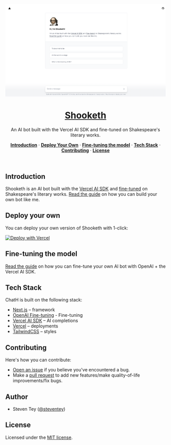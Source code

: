 <a href="https://shooketh.vercel.app">
  <img alt="Shooketh – AI bot fine-tuned on Shakespeare's literary works." src="/app/opengraph-image.png">
  <h1 align="center">Shooketh</h1>
</a>

<p align="center">
  An AI bot built with the Vercel AI SDK and fine-tuned on Shakespeare's literary works.
</p>

<p align="center">
  <a href="#introduction"><strong>Introduction</strong></a> ·
  <a href="#deploy-your-own"><strong>Deploy Your Own</strong></a> ·
  <a href="#fine-tuning-the-model"><strong>Fine-tuning the model</strong></a> ·
  <a href="#tech-stack"><strong>Tech Stack</strong></a> ·
  <a href="#contributing"><strong>Contributing</strong></a> ·
  <a href="#license"><strong>License</strong></a>
</p>
<br/>

## Introduction

Shooketh is an AI bot built with the [Vercel AI SDK](https://sdk.vercel.ai/docs) and [fine-tuned](https://openai.com/blog/gpt-3-5-turbo-fine-tuning-and-api-updates) on Shakespeare's literary works. [Read the guide](https://vercel.com/guides/fine-tuning-openai-nextjs) on how you can build your own bot like me.

## Deploy your own

You can deploy your own version of Shooketh with 1-click:

[![Deploy with Vercel](https://vercel.com/button)](https://vercel.com/new/clone?demo-description=An+AI+bot+built+with+the+Vercel+AI+SDK%2C+OpenAI+gpt-3.5-turbo%2C+and+fine-tuned+on+Shakespeare%27s+literary+works&demo-image=%2F%2Fimages.ctfassets.net%2Fe5382hct74si%2F18AaW1vWGDC6nOWYkVsYKu%2Fd18b230765c3436a9a3b3fd62bc06867%2FCleanShot_2023-08-30_at_10.07.14_2x.png&demo-title=Shooketh+%E2%80%93%C2%A0AI+bot+fine-tuned+on+Shakespeare&demo-url=https%3A%2F%2Fshooketh.vercel.app%2F&env=OPENAI_API_KEY&envDescription=Get+your+OpenAI+API+Key+here%3A&envLink=https%3A%2F%2Fplatform.openai.com%2Faccount%2Fapi-keys&from=templates&project-name=Shooketh+%E2%80%93%C2%A0AI+bot+fine-tuned+on+Shakespeare&repository-name=shooketh&repository-url=https%3A%2F%2Fgithub.com%2Fsteven-tey%2Fshooketh)

## Fine-tuning the model

[Read the guide](https://vercel.com/guides/fine-tuning-openai-nextjs) on how you can fine-tune your own AI bot with OpenAI + the Vercel AI SDK.

## Tech Stack

ChatH is built on the following stack:

- [Next.js](https://nextjs.org/) – framework
- [OpenAI Fine-tuning](https://openai.com/blog/gpt-3-5-turbo-fine-tuning-and-api-updates) - Fine-tuning
- [Vercel AI SDK](https://sdk.vercel.ai/docs) – AI completions
- [Vercel](https://vercel.com) – deployments
- [TailwindCSS](https://tailwindcss.com/) – styles

## Contributing

Here's how you can contribute:

- [Open an issue](https://github.com/steven-tey/shooketh/issues) if you believe you've encountered a bug.
- Make a [pull request](https://github.com/steven-tey/shooketh/pull) to add new features/make quality-of-life improvements/fix bugs.

## Author

- Steven Tey ([@steventey](https://twitter.com/steventey))

## License

Licensed under the [MIT license](https://github.com/steven-tey/shooketh/blob/main/LICENSE.md).
